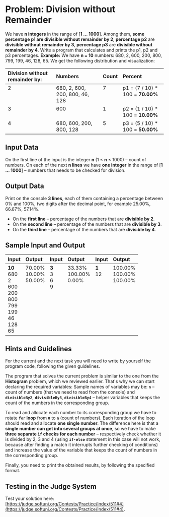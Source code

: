 # Problem: Division without Remainder

We have **n integers** in the range of [**1 ... 1000**]. Among them, **some percentage p1 are divisible without remainder by 2**, **percentage p2** are **divisible without remainder by 3**, **percentage p3** are **divisible without remainder by 4**. Write a program that calculates and prints the p1, p2 and p3 percentages.
**Example:** We have **n = 10** numbers: 680, 2, 600, 200, 800, 799, 199, 46, 128, 65. We get the following distribution and visualization:
<table>
<thead>
<tr>
<th align="left"><strong>Division without remainder by:</strong></th>
<th align="left"><strong>Numbers</strong></th>
<th align="left"><strong>Count</strong></th>
<th align="left"><strong>Percent</strong></th>
</tr>
</thead>
<tbody>
<tr>
<td valign="top">2</td>
<td valign="top">680, 2, 600, 200, 800, 46, 128</td>
<td valign="top">7</td>
<td valign="top">p1 = (7 / 10) * 100 = <strong>70.00%</strong></td>
</tr>
<tr>
<td valign="top">3</td>
<td valign="top">600</td>
<td valign="top">1</td>
<td valign="top">p2 = (1 / 10) * 100 = <strong>10.00%</strong></td>
</tr>
<tr>
<td valign="top">4</td>
<td valign="top">680, 600, 200, 800, 128</td>
<td valign="top">5</td>
<td valign="top">p3 = (5 / 10) * 100 = <strong>50.00%</strong></td>
</tr>
</tbody>
</table>   

## Input Data

On the first line of the input is the integer **n** (1 ≤ **n** ≤ 1000) – count of numbers. On each of the next **n lines** we have **one integer** in the range of [**1 … 1000**] – numbers that needs to be checked for division.

## Output Data

Print on the console **3 lines**, each of them containing a percentage between 0% and 100%, two digits after the decimal point, for example 25.00%, 66.67%, 57.14%.
 * On the **first line** – percentage of the numbers that are **divisible by 2**.
 * On the **second line** – percentage of the numbers that are **divisible by 3**.
 * On the **third line** – percentage of the numbers that are **divisible by 4**.

## Sample Input and Output

<table>
<thead>
<tr>
<th align="left"><strong>Input</strong></th>
<th align="left"><strong>Output</strong></th>
<th align="left"><strong>Input</strong></th>
<th align="left"><strong>Output</strong></th>
<th align="left"><strong>Input</strong></th>
<th align="left"><strong>Output</strong></th>
</tr>
</thead>
<tbody>
<tr>
<td valign="top"><strong>10</strong><br>680<br>2<br>600<br>200<br>800<br>799<br>199<br>46<br>128<br>65</td>
<td valign="top">70.00%<br>10.00%<br>50.00%</td>
<td valign="top"><strong>3</strong><br>3<br>6<br>9</td>
<td valign="top">33.33%<br>100.00%<br>0.00%</td>
<td valign="top"><strong>1</strong><br>12</td>
<td valign="top">100.00%<br>100.00%<br>100.00%</td>
</tr>
</tbody>
</table>   

## Hints and Guidelines

For the current and the next task you will need to write by yourself the program code, following the given guidelines.

The program that solves the current problem is similar to the one from the **Histogram** problem, which we reviewed earlier. That's why we can start declaring the required variables:
Sample names of variables may be: **`n`** – count of numbers (that we need to read from the console) and **`divisibleBy2`**, **`divisibleBy3`**, **`divisibleBy4`** – helper variables that keeps the count of the numbers in the corresponding group.

To read and allocate each number to its corresponding group we have to rotate **`for` loop** from **`0`** to **`n`** (count of numbers). Each iteration of the loop should read and allocate **one single number**. The difference here is that a **single number can get into several groups at once**, so we have to make **three separate `if` checks for each number** – respectively check whether it is divided by 2, 3 and 4 (using **`if-else`** statement in this case will not work, because after finding a match it interrupts further checking of conditions) and increase the value of the variable that keeps the count of numbers in the corresponding group.

Finally, you need to print the obtained results, by following the specified format.

## Testing in the Judge System

Test your solution here: [https://judge.softuni.org/Contests/Practice/Index/511#4](https://judge.softuni.org/Contests/Practice/Index/511#4).

